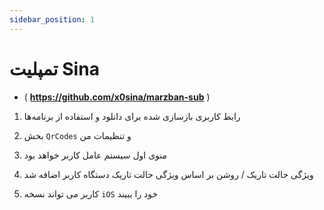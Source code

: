 ```yaml
---
sidebar_position: 1
---
```


# تمپلیت Sina

- ( **https://github.com/x0sina/marzban-sub** )

1. رابط کاربری بازسازی شده برای دانلود و استفاده از برنامه‌ها

2. بخش `QrCodes` و تنظیمات من

3. منوی اول سیستم عامل کاربر خواهد بود

4. ویژگی حالت تاریک / روشن بر اساس ویژگی حالت تاریک دستگاه کاربر اضافه شد

5. کاربر می تواند نسخه `iOS` خود را ببیند

